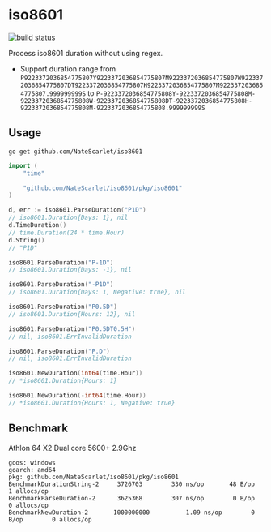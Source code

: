 # iso8601

[![build status](https://github.com/NateScarlet/iso8601/workflows/go/badge.svg)](https://github.com/NateScarlet/iso8601/actions)

Process iso8601 duration without using regex.

- Support duration range from `P9223372036854775807Y9223372036854775807M9223372036854775807W9223372036854775807DT9223372036854775807H9223372036854775807M9223372036854775807.999999999S` to `P-9223372036854775808Y-9223372036854775808M-9223372036854775808W-9223372036854775808DT-9223372036854775808H-9223372036854775808M-9223372036854775808.999999999S`

## Usage

```shell
go get github.com/NateScarlet/iso8601
```

```go
import (
    "time"

    "github.com/NateScarlet/iso8601/pkg/iso8601"
)

d, err := iso8601.ParseDuration("P1D")
// iso8601.Duration{Days: 1}, nil
d.TimeDuration()
// time.Duration(24 * time.Hour)
d.String()
// "P1D"

iso8601.ParseDuration("P-1D")
// iso8601.Duration{Days: -1}, nil

iso8601.ParseDuration("-P1D")
// iso8601.Duration{Days: 1, Negative: true}, nil

iso8601.ParseDuration("P0.5D")
// iso8601.Duration{Hours: 12}, nil

iso8601.ParseDuration("P0.5DT0.5H")
// nil, iso8601.ErrInvalidDuration

iso8601.ParseDuration("P.D")
// nil, iso8601.ErrInvalidDuration

iso8601.NewDuration(int64(time.Hour))
// *iso8601.Duration{Hours: 1}

iso8601.NewDuration(-int64(time.Hour))
// *iso8601.Duration{Hours: 1, Negative: true}
```

## Benchmark

Athlon 64 X2 Dual core 5600+ 2.9Ghz

```text
goos: windows
goarch: amd64
pkg: github.com/NateScarlet/iso8601/pkg/iso8601
BenchmarkDurationString-2     3726703        330 ns/op       48 B/op        1 allocs/op
BenchmarkParseDuration-2      3625368        307 ns/op        0 B/op        0 allocs/op
BenchmarkNewDuration-2       1000000000          1.09 ns/op        0 B/op        0 allocs/op
```

